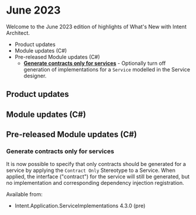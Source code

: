 # June 2023

Welcome to the June 2023 edition of highlights of What's New with Intent Architect.

- Product updates
- Module updates (C#)
- Pre-released Module updates (C#)
  - **[Generate contracts only for services](#generate-contracts-only-for-services)** - Optionally turn off generation of implementations for a `Service` modelled in the Service designer.

## Product updates

## Module updates (C#)

## Pre-released Module updates (C#)

### Generate contracts only for services

It is now possible to specify that only contracts should be generated for a service by applying the `Contract Only` Stereotype to a Service. When applied, the interface ("contract") for the service will still be generated, but no implementation and corresponding dependency injection registration.

Available from:

- Intent.Application.ServiceImplementations 4.3.0 (pre)
